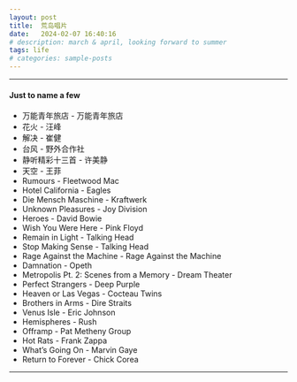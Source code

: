```yaml
---
layout: post
title:  荒岛唱片
date:   2024-02-07 16:40:16
# description: march & april, looking forward to summer
tags: life
# categories: sample-posts
---
```

<hr>

#### Just to name a few
<ul>
    <li>万能青年旅店 - 万能青年旅店</li>
    <li>花火 - 汪峰</li>
    <li>解决 - 崔健</li>
    <li>台风 - 野外合作社</li>
    <li>静听精彩十三首 - 许美静</li>
    <li>天空 - 王菲</li>
    <li>Rumours - Fleetwood Mac</li>
    <li>Hotel California - Eagles</li>
    <li>Die Mensch Maschine - Kraftwerk</li>
    <li>Unknown Pleasures - Joy Division</li>
    <li>Heroes - David Bowie</li>
    <li>Wish You Were Here - Pink Floyd</li>
    <li>Remain in Light - Talking Head</li>
    <li>Stop Making Sense - Talking Head</li>
    <li>Rage Against the Machine - Rage Against the Machine</li>
    <li>Damnation - Opeth</li>
    <li>Metropolis Pt. 2: Scenes from a Memory - Dream Theater</li>
    <li>Perfect Strangers - Deep Purple</li>
    <li>Heaven or Las Vegas - Cocteau Twins</li>
    <li>Brothers in Arms - Dire Straits</li>
    <li>Venus Isle - Eric Johnson</li>
    <li>Hemispheres - Rush</li>
    <li>Offramp - Pat Metheny Group</li>
    <li>Hot Rats - Frank Zappa</li>
    <li>What’s Going On - Marvin Gaye</li>
    <li>Return to Forever - Chick Corea</li>
</ul>

<hr>